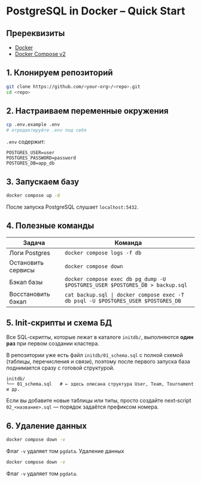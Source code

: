 # PostgreSQL in Docker – Quick Start

## Пререквизиты

- [Docker](https://docs.docker.com/get-docker/)
- [Docker Compose v2](https://docs.docker.com/compose/)

## 1. Клонируем репозиторий

```bash
git clone https://github.com/<your-org>/<repo>.git
cd <repo>
```

## 2. Настраиваем переменные окружения

```bash
cp .env.example .env
# отредактируйте .env под себя
```

`.env` содержит:

```dotenv
POSTGRES_USER=user
POSTGRES_PASSWORD=password
POSTGRES_DB=app_db
```

## 3. Запускаем базу

```bash
docker compose up -d
```

После запуска PostgreSQL слушает `localhost:5432`.

## 4. Полезные команды

| Задача             | Команда                                                                           |
| ------------------ | --------------------------------------------------------------------------------- |
| Логи Postgres      | `docker compose logs -f db`                                                       |
| Остановить сервисы | `docker compose down`                                                             |
| Бэкап базы         | `docker compose exec db pg_dump -U $POSTGRES_USER $POSTGRES_DB > backup.sql`      |
| Восстановить бэкап | `cat backup.sql \| docker compose exec -T db psql -U $POSTGRES_USER $POSTGRES_DB` |

## 5. Init‑скрипты и схема БД

Все SQL‑скрипты, которые лежат в каталоге `initdb/`, выполняются **один раз** при первом создании кластера.

В репозитории уже есть файл `initdb/01_schema.sql` c полной схемой (таблицы, перечисления и связи), поэтому после первого запуска база поднимается сразу с готовой структурой.

```text
initdb/
└── 01_schema.sql   # ← здесь описана структура User, Team, Tournament и др.
```

Если вы добавите новые таблицы или типы, просто создайте next‑script `02_<название>.sql` — порядок задаётся префиксом номера.

## 6. Удаление данных

```bash
docker compose down -v
```

Флаг `-v` удаляет том `pgdata`. Удаление данных

```bash
docker compose down -v
```

Флаг `-v` удаляет том `pgdata`.



